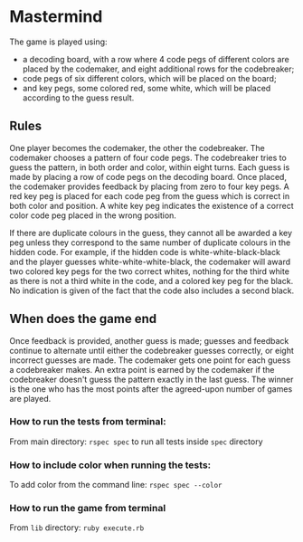 
# Mastermind

The game is played using:

* a decoding board, with a row where 4 code pegs of different colors are placed by the codemaker, and eight additional rows for the codebreaker;
* code pegs of six different colors, which will be placed on the board;
* and key pegs, some colored red, some white, which will be placed according to the guess result.

## Rules

One player becomes the codemaker, the other the codebreaker. The codemaker chooses a pattern of four code pegs.
The codebreaker tries to guess the pattern, in both order and color, within eight turns. Each guess is made by placing a row of code pegs on the decoding board. Once placed, the codemaker provides feedback by placing from zero to four key pegs. A red key peg is placed for each code peg from the guess which is correct in both color and position. A white key peg indicates the existence of a correct color code peg placed in the wrong position.

If there are duplicate colours in the guess, they cannot all be awarded a key peg unless they correspond to the same number of duplicate colours in the hidden code. For example, if the hidden code is white-white-black-black and the player guesses white-white-white-black, the codemaker will award two colored key pegs for the two correct whites, nothing for the third white as there is not a third white in the code, and a colored key peg for the black. No indication is given of the fact that the code also includes a second black.

## When does the game end

Once feedback is provided, another guess is made; guesses and feedback continue to alternate until either the codebreaker guesses correctly, or eight incorrect guesses are made.
The codemaker gets one point for each guess a codebreaker makes. An extra point is earned by the codemaker if the codebreaker doesn't guess the pattern exactly in the last guess. The winner is the one who has the most points after the agreed-upon number of games are played.

### How to run the tests from terminal:

From main directory: `rspec spec` to run all tests inside `spec` directory

### How to include color when running the tests:

To add color from the command line: `rspec spec --color`

### How to run the game from terminal

From `lib` directory: `ruby execute.rb`
